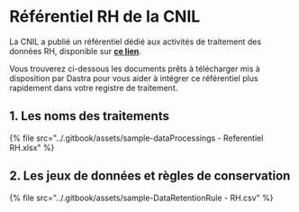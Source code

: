 # Référentiel RH de la CNIL

La CNIL a publié un référentiel dédié aux activités de traitement des données RH, disponible sur [**ce lien**](https://www.cnil.fr/fr/publication-du-referentiel-relatif-la-gestion-des-ressources-humaines).&#x20;

Vous trouverez ci-dessous les documents prêts à télécharger mis à disposition par Dastra pour vous aider à intégrer ce référentiel plus rapidement dans votre registre de traitement.&#x20;

## 1. Les noms des traitements

{% file src="../.gitbook/assets/sample-dataProcessings - Referentiel RH.xlsx" %}

## 2. Les jeux de données et règles de conservation

{% file src="../.gitbook/assets/sample-DataRetentionRule - RH.csv" %}
